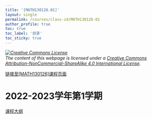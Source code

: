 ```yaml
---
title: '[MATH130126.01]'
layout: single
permalink: /courses/class-id/MATH130126-01
author_profile: true
toc: true
toc_label: '目录'
toc_sticky: true
---
```


<div class='notice--warning'>
	<p><i><a rel='license' href='http://creativecommons.org/licenses/by-nc-sa/4.0/'><img alt='Creative Commons License' style='border-width:0' src='https://i.creativecommons.org/l/by-nc-sa/4.0/88x31.png' /></a><br /> The content of this webpage is licensed under a <a rel='license' href='http://creativecommons.org/licenses/by-nc-sa/4.0/'>Creative Commons Attribution-NonCommercial-ShareAlike 4.0 International License</a>.</i></p>
</div>

<a href='https://fdu-math.github.io/courses/MATH130126'>链接至[MATH130126]课程页面</a>

# 2022-2023学年第1学期
<a href='https://fdu-math.github.io/courses/syllabus/MATH130126.01-2022-2023-1 (Encrypted).pdf'>课程大纲</a>

